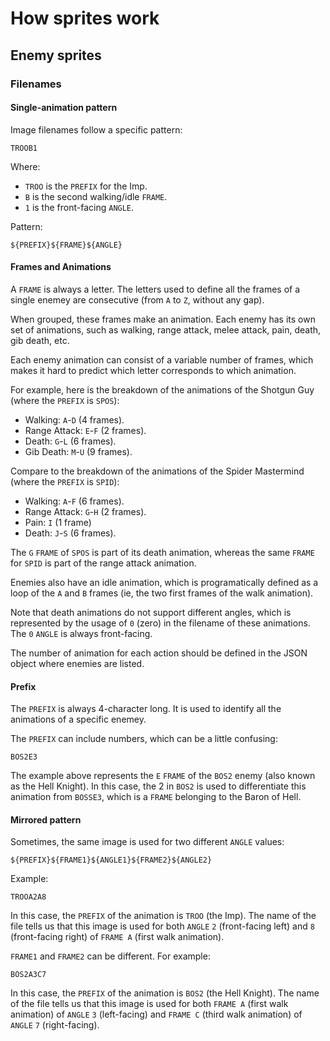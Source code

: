 # How sprites work

## Enemy sprites

### Filenames

#### Single-animation pattern

Image filenames follow a specific pattern:

```
TROOB1
```

Where:
* `TROO` is the `PREFIX` for the Imp.
* `B` is the second walking/idle `FRAME`.
* `1` is the front-facing `ANGLE`.

Pattern:

```
${PREFIX}${FRAME}${ANGLE}
```

#### Frames and Animations

A `FRAME` is always a letter. The letters used to define all the frames of a single enemey are consecutive (from `A` to `Z`, without any gap).

When grouped, these frames make an animation. Each enemy has its own set of animations, such as walking, range attack, melee attack, pain, death, gib death, etc.

Each enemy animation can consist of a variable number of frames, which makes it hard to predict which letter corresponds to which animation.

For example, here is the breakdown of the animations of the Shotgun Guy (where the `PREFIX` is `SPOS`):
* Walking: `A`-`D` (4 frames).
* Range Attack: `E`-`F` (2 frames).
* Death: `G`-`L` (6 frames).
* Gib Death: `M`-`U` (9 frames).

Compare to the breakdown of the animations of the Spider Mastermind (where the `PREFIX` is `SPID`):

* Walking: `A`-`F` (6 frames).
* Range Attack: `G`-`H` (2 frames).
* Pain: `I` (1 frame)
* Death: `J`-`S` (6 frames).

The `G` `FRAME` of `SPOS` is part of its death animation, whereas the same `FRAME` for `SPID` is part of the range attack animation.

Enemies also have an idle animation, which is programatically defined as a loop of the `A` and `B` frames (ie, the two first frames of the walk animation).

Note that death animations do not support different angles, which is represented by the usage of `0` (zero) in the filename of these animations. The `0` `ANGLE` is always front-facing.

The number of animation for each action should be defined in the JSON object where enemies are listed.

#### Prefix

The `PREFIX` is always 4-character long. It is used to identify all the animations of a specific enemey.

The `PREFIX` can include numbers, which can be a little confusing:

```
BOS2E3
```

The example above represents the `E` `FRAME` of the `BOS2` enemy (also known as the Hell Knight). In this case, the 2 in `BOS2` is used to differentiate this animation from `BOSSE3`, which is a `FRAME` belonging to the Baron of Hell.


#### Mirrored pattern

Sometimes, the same image is used for two different `ANGLE` values:

```
${PREFIX}${FRAME1}${ANGLE1}${FRAME2}${ANGLE2}
```
Example:

```
TROOA2A8
```

In this case, the `PREFIX` of the animation is `TROO` (the Imp). The name of the file tells us that this image is used for both `ANGLE` `2` (front-facing left) and `8` (front-facing right) of `FRAME A` (first walk animation).

`FRAME1` and `FRAME2` can be different. For example:

```
BOS2A3C7
```

In this case, the `PREFIX` of the animation is `BOS2` (the Hell Knight). The name of the file tells us that this image is used for both `FRAME A` (first walk animation) of `ANGLE` `3` (left-facing) and `FRAME C` (third walk animation) of `ANGLE` `7` (right-facing).